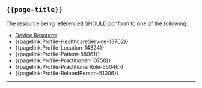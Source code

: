 ## <code>{{page-title}}</code>

The resource being referenced SHOULD conform to one of the following:

- <a href="https://hl7.org/fhir/R4/Device.html">Device Resource</a>
- {{pagelink:Profile-HealthcareService-13702}}
- {{pagelink:Profile-Location-14324}}
- {{pagelink:Profile-Patient-88961}}
- {{pagelink:Profile-Practitioner-10758}}
- {{pagelink:Profile-PractitionerRole-55046}}
- {{pagelink:Profile-RelatedPerson-51006}}

---
